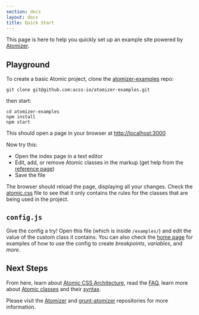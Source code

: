 ```yaml
---
section: docs
layout: docs
title: Quick Start
---
```


<p>This page is here to help you quickly set up an example site powered by <a href="/guides/atomizer.html">Atomizer</a>.</p>
<h2 id="playground">Playground</h2>
<p>To create a basic Atomic project, clone the <a href="https://github.com/acss-io/atomizer-examples">atomizer-examples</a> repo:</p>
<pre><code class="lang-bash">git <span class="hljs-keyword">clone</span> <span class="hljs-title">git</span>@github.com:acss-io/atomizer-examples.git
</code></pre>
<p>then start:</p>
<pre><code class="lang-bash">cd atomizer-examples
<span class="hljs-built_in">npm</span> install
<span class="hljs-built_in">npm</span> start
</code></pre>
<p>This should open a page in your browser at <a href="http://localhost:3000">http://localhost:3000</a></p>
<p>Now try this:</p>
<ul class="ul-list">
    <li>Open the index page in a text editor</li>
    <li>Edit, add, or remove Atomic classes in the markup (get help from the <a href="/reference">reference page</a>)</li>
    <li>Save the file</li>
</ul>

<p>The browser should reload the page, displaying all your changes. Check the <a href="http://localhost:3000/css/atomic.css">atomic.css</a> file to see that it only contains the rules for the classes that are being used in the project.</p>
<h2 id="config-js"><code>config.js</code></h2>
<p>Give the config a try! Open this file (which is inside <code>/examples/</code>) and edit the value of the custom class it contains. You can also check the <a href="/">home page</a> for examples of how to use the config to create <em>breakpoints</em>, <em>variables</em>, and <em>more</em>.</p>
<h2 id="next-steps">Next Steps</h2>
<p>From here, learn about <a href="/thinking-in-atomic.html">Atomic CSS Architecture</a>, read the <a href="/frequently-asked-questions.html">FAQ</a>, learn more about <a href="/guides/atomic-classes.html">Atomic classes</a> and their <a href="/guides/syntax.html">syntax</a>.</p>
<p>Please visit the <a href="https://github.com/acss-io/atomizer">Atomizer</a> and <a href="https://github.com/acss-io/grunt-atomizer">grunt-atomizer</a> repositories for more information.</p>
